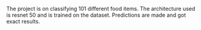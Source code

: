 The project is on classifying 101 different food items.
The architecture used is resnet 50 and is trained on the dataset.
Predictions are made and got exact results.
